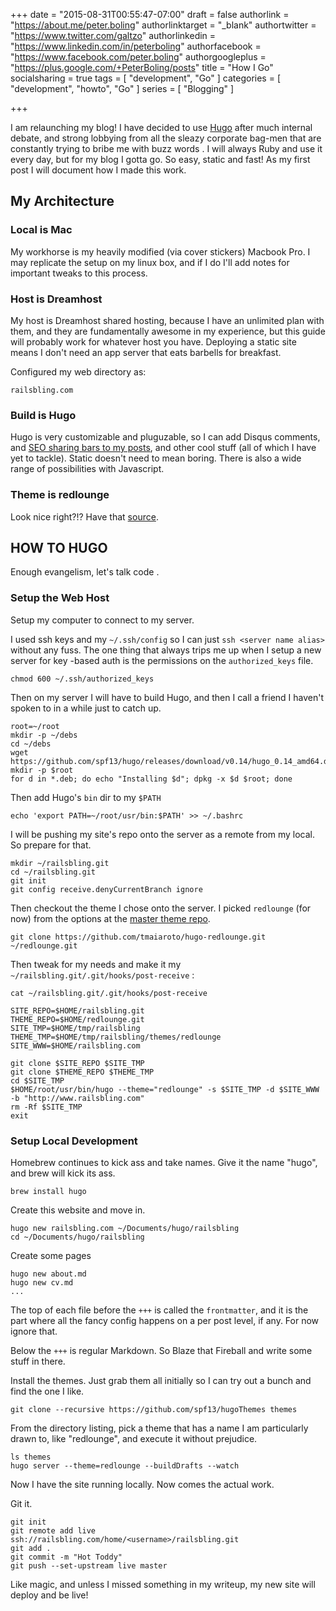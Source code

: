 +++
date = "2015-08-31T00:55:47-07:00"
draft = false
authorlink = "https://about.me/peter.boling"
authorlinktarget = "_blank"
authortwitter = "https://www.twitter.com/galtzo"
authorlinkedin = "https://www.linkedin.com/in/peterboling"
authorfacebook = "https://www.facebook.com/peter.boling"
authorgoogleplus = "https://plus.google.com/+PeterBoling/posts"
title = "How I Go"
socialsharing = true
tags = [ "development", "Go" ]
categories = [ "development", "howto", "Go" ]
series = [ "Blogging" ]

+++

I am relaunching my blog!  I have decided to use [Hugo](https://gohugo.io/) after much internal debate, and strong lobbying from all the sleazy corporate bag-men that are constantly trying to bribe me with buzz words <i class='fas fa-money'></i>.  I will always <i class='fas fa-heart'></i> Ruby and use it every day, but for my blog I gotta go.  So easy, static and fast!  As my first post I will document how I made this work.

## My Architecture

### Local is Mac

My workhorse is my heavily modified (via cover stickers) Macbook Pro.  I may replicate the setup on my linux box, and if I do I'll add notes for important tweaks to this process.

### Host is Dreamhost

My host is Dreamhost shared hosting, because I have an unlimited plan with them, and they are fundamentally awesome in my experience, but this guide will probably work for whatever host you have.  Deploying a static site means I don't need an app server that eats barbells for breakfast.

Configured my web directory as:

```
railsbling.com
```

### Build is Hugo

Hugo is very customizable and pluguzable, so I can add Disqus comments, and [SEO sharing bars to my posts](http://discuss.gohugo.io/t/hugo-seo-social-partials/353), and other cool stuff (all of which I have yet to tackle).  Static doesn't need to mean boring.  There is also a wide range of possibilities with Javascript.

### Theme is redlounge

Look nice right?!?  Have that [source](https://github.com/tmaiaroto/hugo-redlounge).

## HOW TO HUGO

Enough evangelism, let's talk code <i class='fas fa-code'></i>.

### Setup the Web Host

Setup my computer to connect to my server.

I used ssh keys and my `~/.ssh/config` so I can just `ssh <server name alias>` without any fuss.  The one thing that always trips me up when I setup a new server for key -based auth is the permissions on the `authorized_keys` file.

```
chmod 600 ~/.ssh/authorized_keys
```

Then on my server I will have to build Hugo, and then I call a friend I haven't spoken to in a while just to catch up.

```
root=~/root
mkdir -p ~/debs
cd ~/debs
wget https://github.com/spf13/hugo/releases/download/v0.14/hugo_0.14_amd64.deb
mkdir -p $root
for d in *.deb; do echo "Installing $d"; dpkg -x $d $root; done
```

Then add Hugo's `bin` dir to my `$PATH`

```
echo 'export PATH=~/root/usr/bin:$PATH' >> ~/.bashrc
```

I will be pushing my site's repo onto the server as a remote from my local.  So prepare <i class='fas fa-git'></i> for that.

```
mkdir ~/railsbling.git
cd ~/railsbling.git
git init
git config receive.denyCurrentBranch ignore 
```

Then checkout the theme I chose onto the server.  I picked `redlounge` (for now) from the options at the [master theme repo](https://github.com/gohugoio/hugoThemes).

```
git clone https://github.com/tmaiaroto/hugo-redlounge.git ~/redlounge.git
```

Then tweak for my needs and make it my `~/railsbling.git/.git/hooks/post-receive` <i class='fas fa-paste'></i>:

```
cat ~/railsbling.git/.git/hooks/post-receive

SITE_REPO=$HOME/railsbling.git
THEME_REPO=$HOME/redlounge.git
SITE_TMP=$HOME/tmp/railsbling
THEME_TMP=$HOME/tmp/railsbling/themes/redlounge
SITE_WWW=$HOME/railsbling.com

git clone $SITE_REPO $SITE_TMP
git clone $THEME_REPO $THEME_TMP
cd $SITE_TMP
$HOME/root/usr/bin/hugo --theme="redlounge" -s $SITE_TMP -d $SITE_WWW -b "http://www.railsbling.com"
rm -Rf $SITE_TMP
exit
```

### Setup Local Development

Homebrew continues to kick ass and take names.  Give it the name "hugo", and brew will kick its ass.

```lang=bash
brew install hugo
```

Create this website and move in.

```
hugo new railsbling.com ~/Documents/hugo/railsbling
cd ~/Documents/hugo/railsbling
```

Create some pages

```
hugo new about.md
hugo new cv.md
...
```

The top of each file before the `+++` is called the `frontmatter`, and it is the part where all the fancy config happens on a per post level, if any.  For now ignore that.

Below the `+++` is regular Markdown.  So Blaze that Fireball and write some stuff in there.

Install the themes.  Just grab them all initially so I can try out a bunch and find the one I like.

```
git clone --recursive https://github.com/spf13/hugoThemes themes
```

From the directory listing, pick a theme that has a name I am particularly drawn to, like "redlounge", and execute it without prejudice.

```
ls themes
hugo server --theme=redlounge --buildDrafts --watch
```

Now I have the site running locally.  Now comes the actual work.

Git it.

```
git init
git remote add live ssh://railsbling.com/home/<username>/railsbling.git
git add .
git commit -m "Hot Toddy"
git push --set-upstream live master
```

Like magic, and unless I missed something in my writeup, my new site will deploy and be live!
